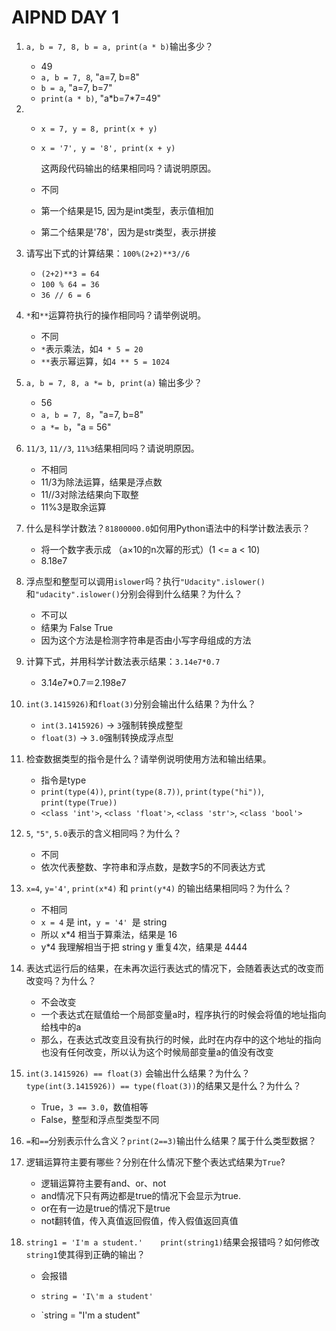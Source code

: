 # AIPND DAY 1

1. `a, b = 7, 8, b = a, print(a * b)`输出多少？

   - 49
   - `a, b = 7, 8`, "a=7, b=8"
   - `b = a`, "a=7, b=7"
   - `print(a * b)`, "a\*b=7\*7=49"

2. - `x = 7, y = 8, print(x + y)`

   - ` x = '7', y = '8', print(x + y) `

     这两段代码输出的结果相同吗？请说明原因。

   - 不同

   - 第一个结果是15, 因为是int类型，表示值相加

   - 第二个结果是'78'，因为是str类型，表示拼接

3. 请写出下式的计算结果：`100%(2+2)**3//6`

   - `(2+2)**3 = 64`
   - `100 % 64 = 36`
   - `36 // 6 = 6`

4. `*`和`**`运算符执行的操作相同吗？请举例说明。

   - 不同
   - `*`表示乘法，如`4 * 5 = 20`
   - `**`表示幂运算，如`4 ** 5 = 1024`

5. `a, b = 7, 8, a *= b, print(a)` 输出多少？

   - 56
   - `a, b = 7, 8`，"a=7, b=8"
   - `a *= b`，"a = 56"

6. `11/3`, `11//3`, `11%3`结果相同吗？请说明原因。

   - 不相同
   - 11/3为除法运算，结果是浮点数
   - 11//3对除法结果向下取整
   - 11%3是取余运算

7. 什么是科学计数法？`81800000.0`如何用Python语法中的科学计数法表示？

   - 将一个数字表示成 （a×10的n次幂的形式）(1 <= a < 10)
   - 8.18e7

8. 浮点型和整型可以调用`islower`吗？执行`"Udacity".islower()`和`"udacity".islower()`分别会得到什么结果？为什么？

   - 不可以
   - 结果为 False True 
   - 因为这个方法是检测字符串是否由小写字母组成的方法

9. 计算下式，并用科学计数法表示结果：`3.14e7*0.7`

   - 3.14e7*0.7＝2.198e7

10. `int(3.1415926)`和`float(3)`分别会输出什么结果？为什么？

    - `int(3.1415926)` -> `3`强制转换成整型
    - `float(3)` -> `3.0`强制转换成浮点型

11. 检查数据类型的指令是什么？请举例说明使用方法和输出结果。

    - 指令是type
    - `print(type(4))`, `print(type(8.7))`, `print(type("hi"))`, `print(type(True))`
    - `<class 'int'>`, `<class 'float'>`, `<class 'str'>`, `<class 'bool'>`

12. `5`, `"5"`, `5.0`表示的含义相同吗？为什么？

    - 不同
    - 依次代表整数、字符串和浮点数，是数字5的不同表达方式

13. `x=4`, `y='4'`, `print(x*4)` 和 `print(y*4)` 的输出结果相同吗？为什么？

    - 不相同
    - `x = 4` 是 int，`y = '4' `是 string
    - 所以 x*4 相当于算乘法，结果是 16
    - y*4 我理解相当于把 string y 重复4次，结果是 4444

14. 表达式运行后的结果，在未再次运行表达式的情况下，会随着表达式的改变而改变吗？为什么？

    - 不会改变
    - 一个表达式在赋值给一个局部变量a时，程序执行的时候会将值的地址指向给栈中的a
    - 那么，在表达式改变且没有执行的时候，此时在内存中的这个地址的指向也没有任何改变，所以认为这个时候局部变量a的值没有改变

15. `int(3.1415926) == float(3)` 会输出什么结果？为什么？`type(int(3.1415926)) == type(float(3))`的结果又是什么？为什么？

    - True，`3 == 3.0`，数值相等
    - False，整型和浮点型类型不同

16. `=`和`==`分别表示什么含义？`print(2==3)`输出什么结果？属于什么类型数据？

17. 逻辑运算符主要有哪些？分别在什么情况下整个表达式结果为`True`?

    - 逻辑运算符主要有and、or、not
    - and情况下只有两边都是true的情况下会显示为true.
    - or在有一边是true的情况下是true
    - not翻转值，传入真值返回假值，传入假值返回真值

18. `string1 = 'I'm a student.'    print(string1)`结果会报错吗？如何修改`string1`使其得到正确的输出？

    - 会报错

    - `string = 'I\'m a student'`

    - `string = "I'm a student"

      

